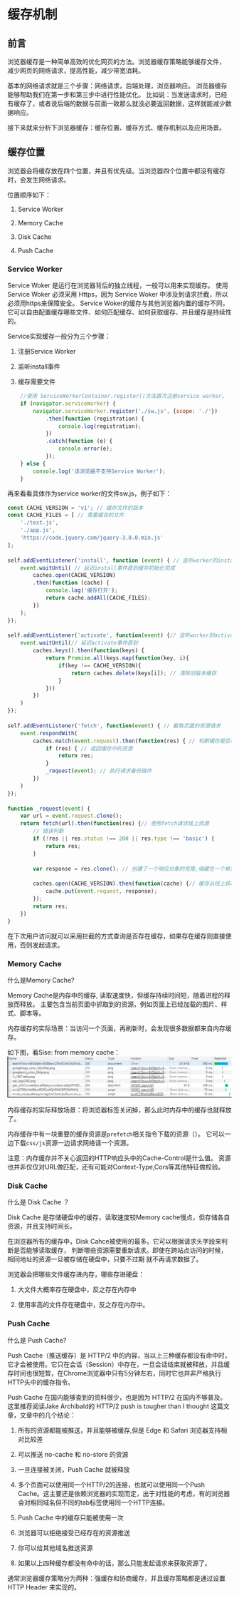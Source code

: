 # 缓存机制

## 前言

浏览器缓存是一种简单高效的优化网页的方法。浏览器缓存策略能够缓存文件，
减少网页的网络请求，提高性能，减少带宽消耗。

基本的网络请求就是三个步骤：网络请求，后端处理，浏览器响应。
浏览器缓存能够帮助我们在第一步和第三步中进行性能优化。
比如说：当发送请求时，已经有缓存了，或者说后端的数据与前面一致那么就没必要返回数据，这样就能减少数据响应。

接下来就来分析下浏览器缓存：缓存位置、缓存方式、缓存机制以及应用场景。


## 缓存位置

浏览器会将缓存放在四个位置，并且有优先级。当浏览器四个位置中都没有缓存时，会发生网络请求。

位置顺序如下：

1. Service Worker

2. Memory Cache

3. Disk Cache

4. Push Cache

### Service Worker

Service Woker 是运行在浏览器背后的独立线程，一般可以用来实现缓存。
使用 Service Woker 必须采用 Https，因为 Service Woker 中涉及到请求拦截，所以必须用https来保障安全。
Service Woker的缓存与其他浏览器内置的缓存不同，它可以自由配置缓存哪些文件、如何匹配缓存、如何获取缓存、并且缓存是持续性的。

Service实现缓存一般分为三个步骤：

1. 注册Service Worker

2. 监听install事件

3. 缓存需要文件
```js
    //使用 ServiceWorkerContainer.register()方法首次注册service worker。
    if (navigator.serviceWorker) {
        navigator.serviceWorker.register('./sw.js', {scope: './'})
            .then(function (registration) {
                console.log(registration);
            })
            .catch(function (e) {
                console.error(e);
            });
    } else {
        console.log('该浏览器不支持Service Worker');
    }
```

再来看看具体作为service worker的文件sw.js，例子如下：

```js
const CACHE_VERSION = 'v1'; // 缓存文件的版本
const CACHE_FILES = [ // 需要缓存的文件
	'./test.js',
	'./app.js',
	'https://code.jquery.com/jquery-3.0.0.min.js'
];

self.addEventListener('install', function (event) { // 监听worker的install事件
    event.waitUntil( // 延迟install事件直到缓存初始化完成
        caches.open(CACHE_VERSION)
		.then(function (cache) {
			console.log('缓存打开');
			return cache.addAll(CACHE_FILES);
		})
    );
});

self.addEventListener('activate', function(event) {// 监听worker的activate事件
    event.waitUntil(// 延迟activate事件直到
        caches.keys().then(function(keys) {
            return Promise.all(keys.map(function(key, i){
                if(key !== CACHE_VERSION){
                    return caches.delete(keys[i]); // 清除旧版本缓存
                }
            }))
        })
    )
});

self.addEventListener('fetch', function(event) { // 截取页面的资源请求
    event.respondWith(
        caches.match(event.request).then(function(res) { // 判断缓存是否命中
            if (res) { // 返回缓存中的资源
                return res;
            }
            _request(event); // 执行请求备份操作
        })
    )
});

function _request(event) {
    var url = event.request.clone();
    return fetch(url).then(function(res) {// 使用fetch请求线上资源
        // 错误判断
        if (!res || res.status !== 200 || res.type !== 'basic') {
            return res;
        }

        var response = res.clone(); // 创建了一个响应对象的克隆,储藏在一个单独的变量中

        caches.open(CACHE_VERSION).then(function(cache) {// 缓存从线上获取的资源
            cache.put(event.request, response);
        });
        return res;
    })
}
```
在下次用户访问就可以采用拦截的方式查询是否存在缓存，如果存在缓存则直接使用，否则发起请求。

### Memory Cache
什么是Memory Cache?

Memory Cache是内存中的缓存, 读取速度快，但缓存持续时间短，随着进程的释放而释放。
主要包含当前页面中抓取到的资源，例如页面上已经加载的图片、样式、脚本等。


内存缓存的实际场景：当访问一个页面，再刷新时，会发现很多数据都来自内存缓存。

如下图，看Sise: from memory cache：
![An image](./img/EA2EE24C-DBE0-4d8c-854E-8630449919ED.png)

内存缓存的实际释放场景：将浏览器标签关闭掉，那么此时内存中的缓存也就释放了。

内存缓存中有一块重要的缓存资源是`prefetch`相关指令下载的资源（<link rel="prefetch">）。
它可以一边下载`css/js`资源一边请求网络请一个资源。

注意：内存缓存并不关心返回的HTTP响应头中的Cache-Control是什么值。
资源也并非仅仅对URL做匹配，还有可能对Context-Type,Cors等其他特征做校验。

### Disk Cache

什么是 Disk Cache ？

Disk Cache 是存储硬盘中的缓存，读取速度较Memory cache慢点，但存储各自资源，并且支持时间长。

在浏览器所有的缓存中，Disk Cahce被使用的最多。它可以根据请求头字段来判断是否能够读取缓存，
判断哪些资源需要重新请求。即使在跨站点访问的时候，相同地址的资源一旦被存储在硬盘中，只要不过期
就不再请求数据了。

浏览器会把哪些文件缓存进内存，哪些存进硬盘：

1. 大文件大概率存在硬盘中，反之存在内存中

2. 使用率高的文件存在硬盘中，反之存在内存中。

### Push Cache

什么是 Push Cache?

Push Cache（推送缓存）是 HTTP/2 中的内容，当以上三种缓存都没有命中时，它才会被使用。它只在会话（Session）中存在，一旦会话结束就被释放，并且缓存时间也很短暂，在Chrome浏览器中只有5分钟左右，同时它也并非严格执行HTTP头中的缓存指令。

Push Cache 在国内能够查到的资料很少，也是因为 HTTP/2 在国内不够普及。这里推荐阅读Jake Archibald的 HTTP/2 push is tougher than I thought 这篇文章，文章中的几个结论：

1. 所有的资源都能被推送，并且能够被缓存,但是 Edge 和 Safari 浏览器支持相对比较差

2. 可以推送 no-cache 和 no-store 的资源

3. 一旦连接被关闭，Push Cache 就被释放

4. 多个页面可以使用同一个HTTP/2的连接，也就可以使用同一个Push Cache。这主要还是依赖浏览器的实现而定，出于对性能的考虑，有的浏览器会对相同域名但不同的tab标签使用同一个HTTP连接。

5. Push Cache 中的缓存只能被使用一次

6. 浏览器可以拒绝接受已经存在的资源推送

7. 你可以给其他域名推送资源

8. 如果以上四种缓存都没有命中的话，那么只能发起请求来获取资源了。

通常浏览器缓存策略分为两种：强缓存和协商缓存，并且缓存策略都是通过设置 HTTP Header 来实现的。
